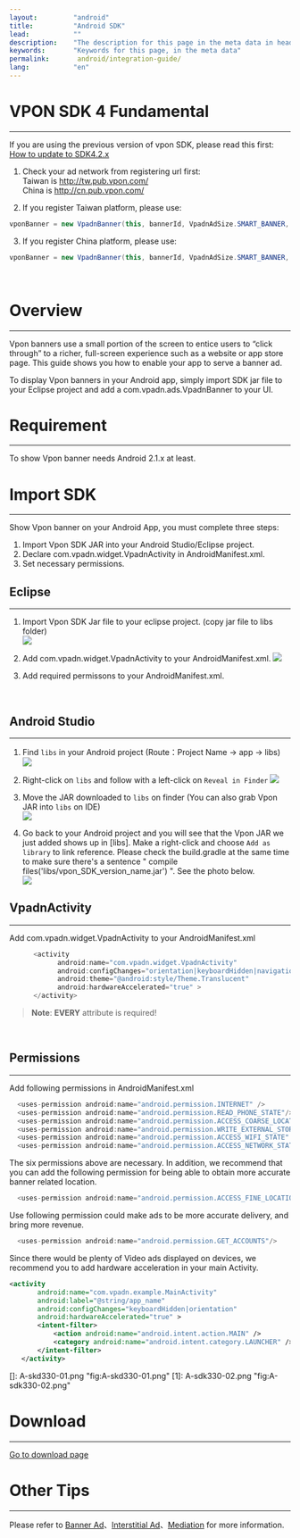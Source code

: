 ```yaml
---
layout:         "android"
title:          "Android SDK"
lead:           ""
description:    "The description for this page in the meta data in header."
keywords:       "Keywords for this page, in the meta data"
permalink:       android/integration-guide/
lang:           "en"
---
```

# VPON SDK 4 Fundamental
----
If you are using the previous version of vpon SDK, please read this first: [How to update to SDK4.2.x]({{site.baseurl}}/latest-news/update-to-SDK4_2_x/)

1. Check your ad network from registering url first:<br>
Taiwan is <http://tw.pub.vpon.com/>  
China  is <http://cn.pub.vpon.com/>  

2. If you register Taiwan platform, please use:

```Java
vponBanner = new VpadnBanner(this, bannerId, VpadnAdSize.SMART_BANNER, "TW");
```

3. If you register China platform, please use:

```java
vponBanner = new VpadnBanner(this, bannerId, VpadnAdSize.SMART_BANNER, "CN");
```
<br>

# Overview
--------
Vpon banners use a small portion of the screen to entice users to “click
through” to a richer, full-screen experience such as a website or app
store page. This guide shows you how to enable your app to serve a
banner ad.

To display Vpon banners in your Android app, simply import SDK jar file
to your Eclipse project and add a com.vpadn.ads.VpadnBanner to your UI.

# Requirement
-----------
To show Vpon banner needs Android 2.1.x at least.

# Import SDK
----------

Show Vpon banner on your Android App, you must complete three steps:  

1.  Import Vpon SDK JAR into your Android Studio/Eclipse project.
2.  Declare com.vpadn.widget.VpadnActivity in AndroidManifest.xml.
3.  Set necessary permissions.

## Eclipse
---
1. Import Vpon SDK Jar file to your eclipse  project. (copy jar file to
libs folder)  
![]({{site.baseurl}}/assets/img//A-sdk330-01.png)

2. Add com.vpadn.widget.VpadnActivity to your AndroidManifest.xml.
![]({{site.baseurl}}/assets/img/A-sdk330-02.png)

3. Add required permissons to your AndroidManifest.xml.  
<br>


## Android Studio
---
1. Find `libs` in your Android project (Route：Project Name -&gt; app
-&gt; libs)
![]({{site.baseurl}}/assets/img/ProjectLibFolder.jpg)


2. Right-click on `libs` and follow with a left-click on `Reveal in Finder`
![]({{site.baseurl}}/assets/img/DropJarFileToLibFolder.jpg)


3. Move the JAR downloaded to `libs` on finder (You can also grab Vpon JAR into `libs` on IDE)  
![]({{site.baseurl}}/assets/img/MainInterface.jpg)



4. Go back to your Android project and you will see that the Vpon JAR we just added shows up in [libs]. Make a right-click and choose `Add as library` to link reference. Please check the build.gradle at the same time to make sure there's a sentence " compile files('libs/vpon_SDK_version_name.jar') ". See the photo below.  
![]({{site.baseurl}}/assets/img/ModifyBuildGradle.jpg)

## VpadnActivity
---
Add com.vpadn.widget.VpadnActivity to your AndroidManifest.xml

``` java
      <activity
            android:name="com.vpadn.widget.VpadnActivity"
            android:configChanges="orientation|keyboardHidden|navigation|keyboard|screenLayout|uiMode|screenSize|smallestScreenSize"
            android:theme="@android:style/Theme.Translucent"
            android:hardwareAccelerated="true" >
      </activity>
```
> **Note**: **EVERY** attribute is required!

<br>

## Permissions
---
Add following permissions in AndroidManifest.xml

```java
  <uses-permission android:name="android.permission.INTERNET" />
  <uses-permission android:name="android.permission.READ_PHONE_STATE"/>
  <uses-permission android:name="android.permission.ACCESS_COARSE_LOCATION"/>
  <uses-permission android:name="android.permission.WRITE_EXTERNAL_STORAGE" />
  <uses-permission android:name="android.permission.ACCESS_WIFI_STATE" />
  <uses-permission android:name="android.permission.ACCESS_NETWORK_STATE"/>
```
The six permissions above are necessary. In addition, we recommend that you can add the following permission for being able to obtain more accurate banner related location.  

```java
  <uses-permission android:name="android.permission.ACCESS_FINE_LOCATION"/>
```
Use following permission could make ads to be more accurate delivery,
and bring more revenue.

```java
  <uses-permission android:name="android.permission.GET_ACCOUNTS"/>
```

Since there would be plenty of Video ads displayed on devices, we
recommend you to add hardware acceleration in your main Activity.

```xml
<activity
       android:name="com.vpadn.example.MainActivity"
       android:label="@string/app_name"
       android:configChanges="keyboardHidden|orientation"
       android:hardwareAccelerated="true" >
       <intent-filter>
           <action android:name="android.intent.action.MAIN" />
           <category android:name="android.intent.category.LAUNCHER" />
       </intent-filter>
   </activity>
```
  []: A-skd330-01.png "fig:A-skd330-01.png"
  [1]: A-sdk330-02.png "fig:A-sdk330-02.png"


# Download
---
[Go to download page]({{site.baseurl}}/android/download)

# Other Tips
---
Please refer to [Banner Ad](../banner)、[Interstitial Ad](../Interstitial)、[Mediation](../mediation) for more information.
